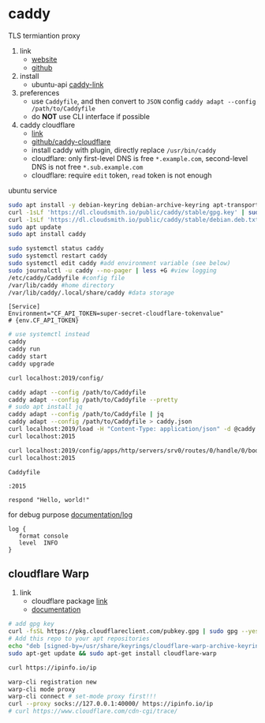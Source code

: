 # caddy

TLS termiantion proxy

1. link
   * [website](https://caddyserver.com/)
   * [github](https://github.com/caddyserver/caddy)
2. install
   * ubuntu-api [caddy-link](https://caddyserver.com/docs/install#debian-ubuntu-raspbian)
3. preferences
   * use `Caddyfile`, and then convert to `JSON` config `caddy adapt --config /path/to/Caddyfile`
   * do **NOT** use CLI interface if possible
4. caddy cloudflare
   * [link](https://caddy.community/t/how-to-install-additional-packages-with-apt/11052/5)
   * [github/caddy-cloudflare](https://github.com/caddy-dns/cloudflare)
   * install caddy with plugin, directly replace `/usr/bin/caddy`
   * cloudflare: only first-level DNS is free `*.example.com`, second-level DNS is not free `*.sub.example.com`
   * cloudflare: require `edit` token, `read` token is not enough

ubuntu service

```bash
sudo apt install -y debian-keyring debian-archive-keyring apt-transport-https
curl -1sLf 'https://dl.cloudsmith.io/public/caddy/stable/gpg.key' | sudo gpg --dearmor -o /usr/share/keyrings/caddy-stable-archive-keyring.gpg
curl -1sLf 'https://dl.cloudsmith.io/public/caddy/stable/debian.deb.txt' | sudo tee /etc/apt/sources.list.d/caddy-stable.list
sudo apt update
sudo apt install caddy

sudo systemctl status caddy
sudo systemctl restart caddy
sudo systemctl edit caddy #add environment variable (see below)
sudo journalctl -u caddy --no-pager | less +G #view logging
/etc/caddy/Caddyfile #config file
/var/lib/caddy #home directory
/var/lib/caddy/.local/share/caddy #data storage
```

```text
[Service]
Environment="CF_API_TOKEN=super-secret-cloudflare-tokenvalue"
# {env.CF_API_TOKEN}
```

```bash
# use systemctl instead
caddy
caddy run
caddy start
caddy upgrade

curl localhost:2019/config/

caddy adapt --config /path/to/Caddyfile
caddy adapt --config /path/to/Caddyfile --pretty
# sudo apt install jq
caddy adapt --config /path/to/Caddyfile | jq
caddy adapt --config /path/to/Caddyfile > caddy.json
curl localhost:2019/load -H "Content-Type: application/json" -d @caddy.json
curl localhost:2015

curl localhost:2019/config/apps/http/servers/srv0/routes/0/handle/0/body -H "Content-Type: application/json" -d '"hello again."'
curl localhost:2015
```

`Caddyfile`

```text
:2015

respond "Hello, world!"
```

for debug purpose [documentation/log](https://caddyserver.com/docs/caddyfile/directives/log)

```text
log {
   format console
   level  INFO
}
```

## cloudflare Warp

1. link
   * cloudflare package [link](https://pkg.cloudflareclient.com/)
   * [documentation](https://developers.cloudflare.com/cloudflare-one/connections/connect-devices/warp/)

```bash
# add gpg key
curl -fsSL https://pkg.cloudflareclient.com/pubkey.gpg | sudo gpg --yes --dearmor --output /usr/share/keyrings/cloudflare-warp-archive-keyring.gpg
# Add this repo to your apt repositories
echo "deb [signed-by=/usr/share/keyrings/cloudflare-warp-archive-keyring.gpg] https://pkg.cloudflareclient.com/ $(lsb_release -cs) main" | sudo tee /etc/apt/sources.list.d/cloudflare-client.list
sudo apt-get update && sudo apt-get install cloudflare-warp

curl https://ipinfo.io/ip

warp-cli registration new
warp-cli mode proxy
warp-cli connect # set-mode proxy first!!!
curl --proxy socks://127.0.0.1:40000/ https://ipinfo.io/ip
# curl https://www.cloudflare.com/cdn-cgi/trace/
```
